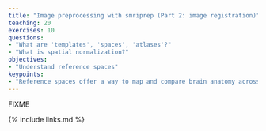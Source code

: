 ```yaml
---
title: "Image preprocessing with smriprep (Part 2: image registration)"
teaching: 20
exercises: 10
questions:
- "What are 'templates', 'spaces', 'atlases'?"
- "What is spatial normalization?"
objectives:
- "Understand reference spaces"
keypoints:
- "Reference spaces offer a way to map and compare brain anatomy across individuals, modalities, and timepoints"
---
```

FIXME

{% include links.md %}

